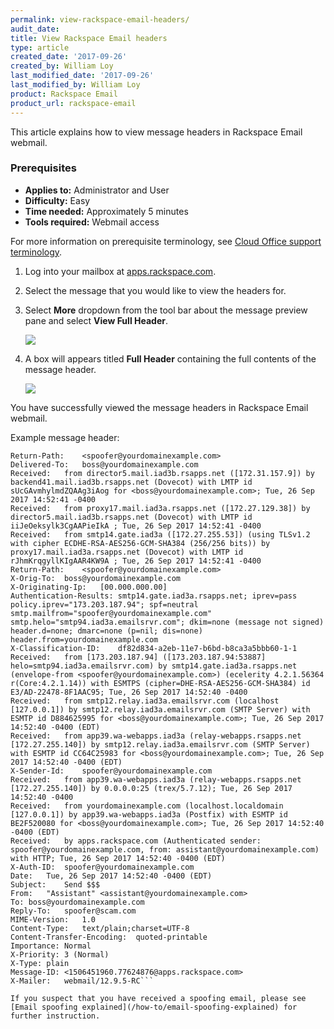 ```yaml
---
permalink: view-rackspace-email-headers/
audit_date:
title: View Rackspace Email headers
type: article
created_date: '2017-09-26'
created_by: William Loy
last_modified_date: '2017-09-26'
last_modified_by: William Loy
product: Rackspace Email
product_url: rackspace-email
---
```


This article explains how to view message headers in Rackspace Email webmail.

### Prerequisites

- **Applies to:** Administrator and User
- **Difficulty:** Easy
- **Time needed:** Approximately 5 minutes
- **Tools required:**  Webmail access

For more information on prerequisite terminology, see [Cloud Office support terminology](/how-to/cloud-office-support-terminology).

1. Log into your mailbox at [apps.rackspace.com](apps.rackspace.com).

2. Select the message that you would like to view the headers for.

3. Select **More** dropdown from the tool bar about the message preview pane and select **View Full Header**.

    <img src="{% asset_path rackspace-email/view-rackspace-email-headers/view_full_header.png %}" />

4. A box will appears titled **Full Header** containing the full contents of the message header.

    <img src="{% asset_path rackspace-email/view-rackspace-email-headers/full_header.png %}" />

You have successfully viewed the message headers in Rackspace Email webmail.


Example message header:

```Delivered-To:	boss@yourdomainexample.com
Return-Path:	<spoofer@yourdomainexample.com>
Delivered-To:	boss@yourdomainexample.com
Received:	from director5.mail.iad3b.rsapps.net ([172.31.157.9]) by backend41.mail.iad3b.rsapps.net (Dovecot) with LMTP id sUcGAvmhylmdZQAAg3iAog for <boss@yourdomainexample.com>; Tue, 26 Sep 2017 14:52:41 -0400
Received:	from proxy17.mail.iad3a.rsapps.net ([172.27.129.38]) by director5.mail.iad3b.rsapps.net (Dovecot) with LMTP id iiJeOeksylk3CgAAPieIkA ; Tue, 26 Sep 2017 14:52:41 -0400
Received:	from smtp14.gate.iad3a ([172.27.255.53]) (using TLSv1.2 with cipher ECDHE-RSA-AES256-GCM-SHA384 (256/256 bits)) by proxy17.mail.iad3a.rsapps.net (Dovecot) with LMTP id rJhmKrqgyllKIgAAR4KW9A ; Tue, 26 Sep 2017 14:52:41 -0400
Return-Path:	<spoofer@yourdomainexample.com>
X-Orig-To:	boss@yourdomainexample.com
X-Originating-Ip:	[00.000.000.00]
Authentication-Results:	smtp14.gate.iad3a.rsapps.net; iprev=pass policy.iprev="173.203.187.94"; spf=neutral smtp.mailfrom="spoofer@yourdomainexample.com" smtp.helo="smtp94.iad3a.emailsrvr.com"; dkim=none (message not signed) header.d=none; dmarc=none (p=nil; dis=none) header.from=yourdomainexample.com
X-Classification-ID:	df82d834-a2eb-11e7-b6bd-b8ca3a5bbb60-1-1
Received:	from [173.203.187.94] ([173.203.187.94:53887] helo=smtp94.iad3a.emailsrvr.com) by smtp14.gate.iad3a.rsapps.net (envelope-from <spoofer@yourdomainexample.com>) (ecelerity 4.2.1.56364 r(Core:4.2.1.14)) with ESMTPS (cipher=DHE-RSA-AES256-GCM-SHA384) id E3/AD-22478-8F1AAC95; Tue, 26 Sep 2017 14:52:40 -0400
Received:	from smtp12.relay.iad3a.emailsrvr.com (localhost [127.0.0.1]) by smtp12.relay.iad3a.emailsrvr.com (SMTP Server) with ESMTP id D884625995 for <boss@yourdomainexample.com>; Tue, 26 Sep 2017 14:52:40 -0400 (EDT)
Received:	from app39.wa-webapps.iad3a (relay-webapps.rsapps.net [172.27.255.140]) by smtp12.relay.iad3a.emailsrvr.com (SMTP Server) with ESMTP id CC64C25983 for <boss@yourdomainexample.com>; Tue, 26 Sep 2017 14:52:40 -0400 (EDT)
X-Sender-Id:	spoofer@yourdomainexample.com
Received:	from app39.wa-webapps.iad3a (relay-webapps.rsapps.net [172.27.255.140]) by 0.0.0.0:25 (trex/5.7.12); Tue, 26 Sep 2017 14:52:40 -0400
Received:	from yourdomainexample.com (localhost.localdomain [127.0.0.1]) by app39.wa-webapps.iad3a (Postfix) with ESMTP id BE2F520080 for <boss@yourdomainexample.com>; Tue, 26 Sep 2017 14:52:40 -0400 (EDT)
Received:	by apps.rackspace.com (Authenticated sender: spoofer@yourdomainexample.com, from: assistant@yourdomainexample.com) with HTTP; Tue, 26 Sep 2017 14:52:40 -0400 (EDT)
X-Auth-ID:	spoofer@yourdomainexample.com
Date:	Tue, 26 Sep 2017 14:52:40 -0400 (EDT)
Subject:	Send $$$
From:	"Assistant" <assistant@yourdomainexample.com>
To:	boss@yourdomainexample.com
Reply-To:	spoofer@scam.com
MIME-Version:	1.0
Content-Type:	text/plain;charset=UTF-8
Content-Transfer-Encoding:	quoted-printable
Importance:	Normal
X-Priority:	3 (Normal)
X-Type:	plain
Message-ID:	<1506451960.77624876@apps.rackspace.com>
X-Mailer:	webmail/12.9.5-RC```

If you suspect that you have received a spoofing email, please see [Email spoofing explained](/how-to/email-spoofing-explained) for further instruction.
